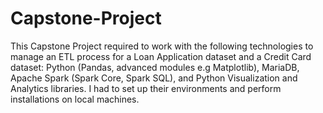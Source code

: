 # Capstone-Project
This Capstone Project required to work with the following technologies to manage an ETL process for a Loan Application dataset and a Credit Card dataset: Python (Pandas, advanced modules e.g Matplotlib), MariaDB, Apache Spark (Spark Core, Spark SQL), and Python Visualization and Analytics libraries. I had to set up their environments and perform installations on local machines. 
